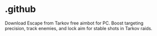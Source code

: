 # .github
Download Escape from Tarkov free aimbot for PC. Boost targeting precision, track enemies, and lock aim for stable shots in Tarkov raids.

